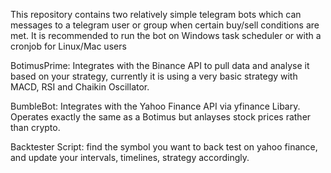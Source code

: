 This repository contains two relatively simple telegram bots which can messages to a telegram user or group when certain buy/sell conditions are met. It is recommended to run the bot on Windows task scheduler or with a cronjob for Linux/Mac users 

BotimusPrime: Integrates with the Binance API to pull data and analyse it based on your strategy, currently it is using a very basic strategy with MACD, RSI and Chaikin Oscillator.

BumbleBot: Integrates with the Yahoo Finance API via yfinance Libary. Operates exactly the same as a Botimus but anlayses stock prices rather than crypto. 

Backtester Script: find the symbol you want to back test on yahoo finance, and update your intervals, timelines, strategy accordingly.
